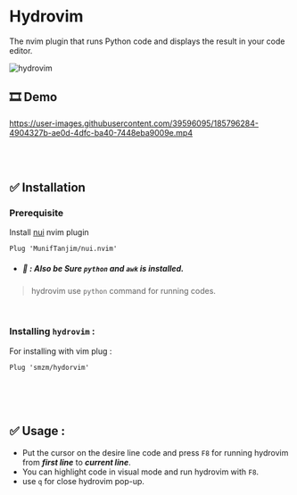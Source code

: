 # Hydrovim
The nvim plugin that runs Python code and displays the result in your code editor.

![hydrovim](https://user-images.githubusercontent.com/39596095/185785721-00bbf151-697a-4ffa-9692-5589463be80c.png)

##  🎞️ Demo 
https://user-images.githubusercontent.com/39596095/185796284-4904327b-ae0d-4dfc-ba40-7448eba9009e.mp4



<br>
<br>

##  ✅ Installation

### Prerequisite
Install [nui](https://github.com/MunifTanjim/nui.nvim) nvim plugin
```vim
Plug 'MunifTanjim/nui.nvim'
```

- ##### 🔖 : Also be Sure `python` and `awk` is installed.
> hydrovim use ```python``` command for running codes.

<br>

### Installing `hydrovim` :
For installing with vim plug : 
```vim
Plug 'smzm/hydorvim'
```

<br>




<br>
<br>

## ✅ Usage : 
- Put the cursor on the desire line code and press `F8` for running hydrovim from ***first line*** to ***current line***.
- You can highlight code in visual mode and run hydrovim with `F8`.
- use `q` for close hydrovim pop-up.



